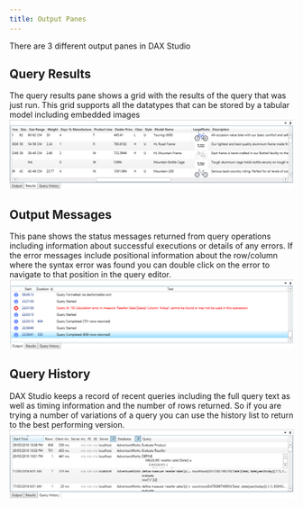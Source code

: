```yaml
---
title: Output Panes
---
```

There are 3 different output panes in DAX Studio

## Query Results
The query results pane shows a grid with the results of the query that was just run. This grid supports all the datatypes that can be stored by a tabular model including embedded images
![](Output-Panes_ResultsOutput.png)

## Output Messages
This pane shows the status messages returned from query operations including information about successful executions or details of any errors. If the error messages include positional information about the row/column where the syntax error was found you can double click on the error to navigate to that position in the query editor.
![](Output-Panes_OutputPane.png)

## Query History
DAX Studio keeps a record of recent queries including the full query text as well as timing information and the number of rows returned. So if you are trying a number of variations of a query you can use the history list to return to the best performing version.
![](Output-Panes_QueryHistory.png)